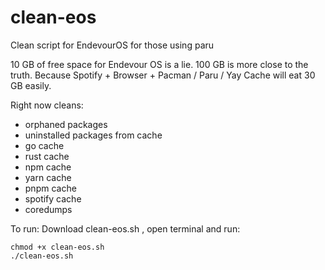# clean-eos
Clean script for EndevourOS for those using paru

10 GB of free space for Endevour OS is a lie. 100 GB is more close to the truth. Because Spotify + Browser + Pacman / Paru / Yay Cache will eat 30 GB easily.

Right now cleans:
* orphaned packages
* uninstalled packages from cache
* go cache
* rust cache
* npm cache
* yarn cache
* pnpm cache
* spotify cache
* coredumps

To run: Download clean-eos.sh , open terminal and run:
```
chmod +x clean-eos.sh
./clean-eos.sh
```
